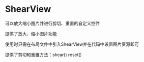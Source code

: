 # ShearView
可以放大缩小图片并进行剪切、重置的自定义控件

提供了放大、缩小图片功能

使用时只需在布局文件中引入ShearView并在代码中设置图片资源即可

提供了剪切和重置方法：shear() reset()
